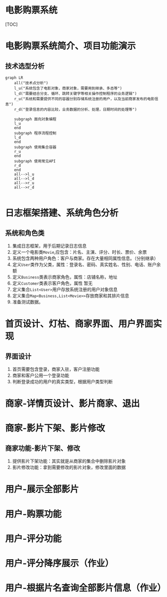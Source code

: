 # 电影购票系统

[TOC]

# 电影购票系统简介、项目功能演示

## 技术选型分析

```mermaid
graph LR
	all("技术点分析")
	l_u("系统包含了电影对象，商家对象，需要用到继承、多态等")
	l_d("需要结合分支、循环、跳转关键字等相关操作控制程序的业务逻辑")
	r_u("系统和需要提供不同的容器分别存储系统注册的用户，以及当前商家发布的电影信息")
	r_d("登录信息的内容比较，业务数据的分析、处理，日期时间的处理等")
	
	subgraph 面向对象编程
	l_u
	end
	subgraph 程序流程控制
	l_d
	end
	subgraph 使用集合容器
	r_u
	end
	subgraph 使用常见API
	r_d
	end
	all-->l_u
	all-->l_d
	all-->r_u
	all-->r_d
	
```





# 日志框架搭建、系统角色分析

## 系统和角色类

1. 集成日志框架，用于后期记录日志信息
2. 定义一个电影类`Movie`,应包含：片名、主演、评分、时长、票价、余票
3. 系统包含两种用户角色：客户与商家。存在大量相同属性信息。（分别继承）
4. 定义`User`类作为父类，属性：登录名、密码、真实姓名、性别、电话、账户余额
5. 定义`Business`类表示商家角色，属性：店铺名称，地址
6. 定义`Customer`类表示客户角色，属性 暂无
7. 定义集合`List<User>`用户存放系统注册的用户对象信息
8. 定义集合`Map<Business,List<Movie>>`存放商家和其排片信息
9. 准备测试数据。



# 首页设计、灯枯、商家界面、用户界面实现

## 界面设计

1. 首页需要包含登录，商家入驻，客户注册功能
2. 商家和客户公用一个登录功能
3. 判断登录成功的用户的真实类型，根据用户类型判断

# 商家-详情页设计、影片商家、退出



# 商家-影片下架、影片修改

## 商家功能-影片下架、修改

1. 提供影片下架功能：其实就是从商家的集合中删除影片对象
2. 影片修改功能：拿到需要修改的影片对象，修改里面的数据



# 用户-展示全部影片



# 用户-购票功能



# 用户-评分功能



# 用户-评分降序展示（作业）



# 用户-根据片名查询全部影片信息（作业）

